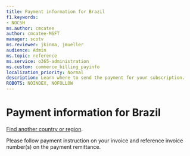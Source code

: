 ```yaml
---
title: Payment information for Brazil
f1.keywords:
- NOCSH
ms.author: cmcatee
author: cmcatee-MSFT
manager: scotv
ms.reviewer: jkinma, jmueller
audience: Admin
ms.topic: reference
ms.service: o365-administration
ms.custom: commerce_billing_payinfo
localization_priority: Normal
description: Learn where to send the payment for your subscription.
ROBOTS: NOINDEX, NOFOLLOW
---                                
```


# Payment information for Brazil

[Find another country or region](../billing-and-payments/pay-for-your-subscription.md).

Please follow payment instruction on your invoice and reference invoice number(s) on the payment remittance.
